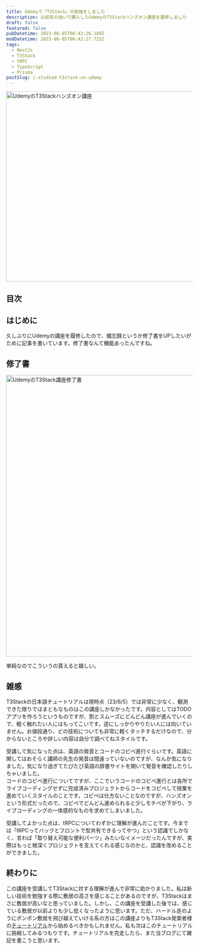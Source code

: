 ```yaml
---
title: Udemyで「T3Stack」の勉強をしました
description: 以前気の迷いで購入したUdemyのT3Stackハンズオン講座を履修しました
draft: false
featured: false
pubDatetime: 2023-06-05T06:42:26.189Z
modDatetime: 2023-06-05T06:42:27.723Z
tags:
  - NextJs
  - T3Stack
  - tRPC
  - TypeScript
  - Prisma
postSlug: i-studied-t3stack-on-udemy
---
```


<a href="https://www.udemy.com/course/t3-stack-nextjs-trpc-web/" target="_blank"><img src="&#x2F;assets&#x2F;img&#x2F;posts&#x2F;udemy_t3stack_top.png" alt="UdemyのT3Stackハンズオン講座" title="UdemyのT3Stackハンズオン講座" width="1024" height="514" ></a>

## 目次

## はじめに

久しぶりにUdemyの講座を履修したので、備忘録というか修了書をUPしたいがために記事を書いています。修了書なんて機能あったんですね。

## 修了書

<img src="/assets/img/posts/udemy_t3stack_certificate.jpg" title="UdemyのT3Stack講座修了書" alt="UdemyのT3Stack講座修了書" width="1024" height="761" >

単純なのでこういうの貰えると嬉しい。

## 雑感

T3Stackの日本語チュートリアルは現時点（23/6/5）では非常に少なく、観測できた限りではまともなものはこの講座しかなかったです。内容としてはTODOアプリを作ろうというものですが、割とスムーズにどんどん講座が進んでいくので、軽く触れたい人にはもってこいです。逆にしっかりやりたい人には向いていません。お値段通り、どの技術についても非常に軽くタッチするだけなので、分からないところや詳しい内容は自分で調べてねスタイルです。<br/>

受講して気になった点は、英語の発音とコードのコピペ進行ぐらいです。英語に関してはおそらく講師の先生の発音は間違っていないのですが、なんか気になりました。気になり過ぎてたびたび英語の辞書サイトを開いて発音を確認したりしちゃいました。<br/>
コードのコピペ進行についてですが、ここでいうコードのコピペ進行とは各所でライブコーディングせずに完成済みプロジェクトからコードをコピペして授業を進めていくスタイルのことです。コピペは仕方ないことなのですが、ハンズオンという形式だったので、コピペでどんどん進められると少しモチベが下がり、ライブコーディングの一体感的なものを求めてしまいました。<br/>

受講してよかった点は、tRPCについてわずかに理解が進んだことです。今までは「tRPCってバックとフロントで型共有できるってやつ」という認識でしかなく、言わば「取り替え可能な便利パーツ」みたいなイメージだったんですが、実際はもっと根深くプロジェクトを支えてくれる感じなのかと、認識を改めることができました。

## 終わりに

この講座を受講してT3Stackに対する理解が進んで非常に助かりました。私は新しい技術を勉強する際に敷居の高さを感じることがあるのですが、T3Stackはまさに敷居が高いなと思っていました。しかし、この講座を受講した後では、感じている敷居が以前よりも少し低くなったように思います。ただ、ハードル走のようにポンポン敷居を飛び越えていける系の方はこの講座よりもT3Stack発案者様の[チュートリアル](https://www.youtube.com/watch?v=YkOSUVzOAA4)から始めるべきかもしれません。私も次はこのチュートリアルに挑戦してみるつもりです。チュートリアルを完走したら、また当ブログにて雑記を書こうと思います。
